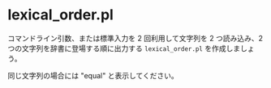 # lexical_order.pl

コマンドライン引数、または標準入力を 2 回利用して文字列を 2 つ読み込み、2 つの文字列を辞書に登場する順に出力する `lexical_order.pl` を作成しましょう。

同じ文字列の場合には "equal" と表示してください。

